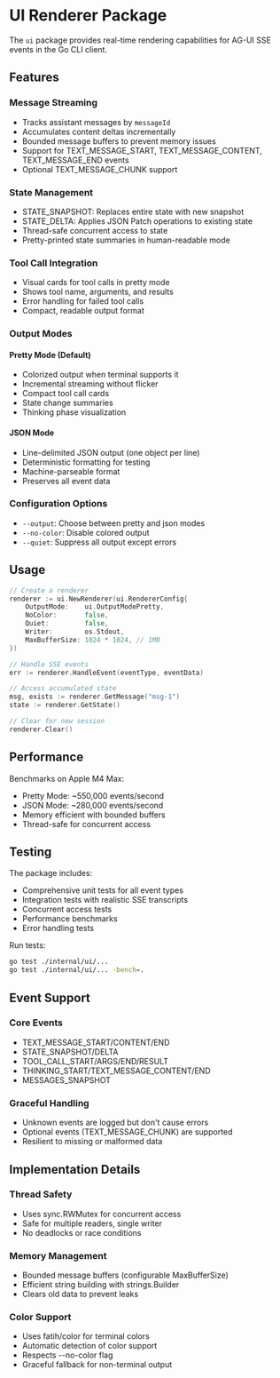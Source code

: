 # UI Renderer Package

The `ui` package provides real-time rendering capabilities for AG-UI SSE events in the Go CLI client.

## Features

### Message Streaming
- Tracks assistant messages by `messageId`
- Accumulates content deltas incrementally
- Bounded message buffers to prevent memory issues
- Support for TEXT_MESSAGE_START, TEXT_MESSAGE_CONTENT, TEXT_MESSAGE_END events
- Optional TEXT_MESSAGE_CHUNK support

### State Management
- STATE_SNAPSHOT: Replaces entire state with new snapshot
- STATE_DELTA: Applies JSON Patch operations to existing state
- Thread-safe concurrent access to state
- Pretty-printed state summaries in human-readable mode

### Tool Call Integration
- Visual cards for tool calls in pretty mode
- Shows tool name, arguments, and results
- Error handling for failed tool calls
- Compact, readable output format

### Output Modes

#### Pretty Mode (Default)
- Colorized output when terminal supports it
- Incremental streaming without flicker
- Compact tool call cards
- State change summaries
- Thinking phase visualization

#### JSON Mode
- Line-delimited JSON output (one object per line)
- Deterministic formatting for testing
- Machine-parseable format
- Preserves all event data

### Configuration Options
- `--output`: Choose between pretty and json modes
- `--no-color`: Disable colored output
- `--quiet`: Suppress all output except errors

## Usage

```go
// Create a renderer
renderer := ui.NewRenderer(ui.RendererConfig{
    OutputMode:    ui.OutputModePretty,
    NoColor:       false,
    Quiet:         false,
    Writer:        os.Stdout,
    MaxBufferSize: 1024 * 1024, // 1MB
})

// Handle SSE events
err := renderer.HandleEvent(eventType, eventData)

// Access accumulated state
msg, exists := renderer.GetMessage("msg-1")
state := renderer.GetState()

// Clear for new session
renderer.Clear()
```

## Performance

Benchmarks on Apple M4 Max:
- Pretty Mode: ~550,000 events/second
- JSON Mode: ~280,000 events/second
- Memory efficient with bounded buffers
- Thread-safe for concurrent access

## Testing

The package includes:
- Comprehensive unit tests for all event types
- Integration tests with realistic SSE transcripts
- Concurrent access tests
- Performance benchmarks
- Error handling tests

Run tests:
```bash
go test ./internal/ui/...
go test ./internal/ui/... -bench=.
```

## Event Support

### Core Events
- TEXT_MESSAGE_START/CONTENT/END
- STATE_SNAPSHOT/DELTA
- TOOL_CALL_START/ARGS/END/RESULT
- THINKING_START/TEXT_MESSAGE_CONTENT/END
- MESSAGES_SNAPSHOT

### Graceful Handling
- Unknown events are logged but don't cause errors
- Optional events (TEXT_MESSAGE_CHUNK) are supported
- Resilient to missing or malformed data

## Implementation Details

### Thread Safety
- Uses sync.RWMutex for concurrent access
- Safe for multiple readers, single writer
- No deadlocks or race conditions

### Memory Management
- Bounded message buffers (configurable MaxBufferSize)
- Efficient string building with strings.Builder
- Clears old data to prevent leaks

### Color Support
- Uses fatih/color for terminal colors
- Automatic detection of color support
- Respects --no-color flag
- Graceful fallback for non-terminal output